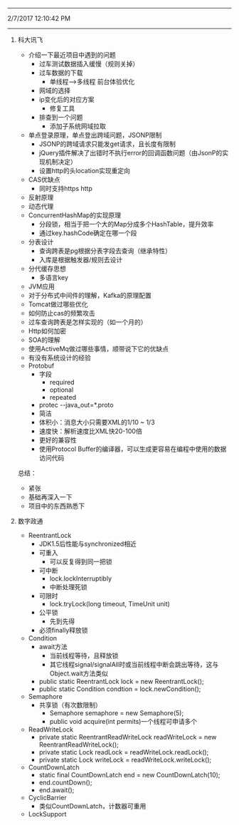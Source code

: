 
----------
2/7/2017 12:10:42 PM 

----------
1. 科大讯飞
	- 介绍一下最近项目中遇到的问题
		- 过车测试数据插入缓慢（规则关掉）
		- 过车数据的下载
			- 单线程-->多线程 前台体验优化
		- 网域的选择
		- ip变化后的对应方案
			- 修复工具
		- 排查到一个问题
			- 添加子系统网域拉取
	- 单点登录原理，单点登出跨域问题，JSONP限制
		- JSONP的跨域请求只能发get请求，且长度有限制
		- jQuery插件解决了出错时不执行error的回调函数问题（由JsonP的实现机制决定）
		- 设置http的头location实现重定向
	- CAS优缺点
		- 同时支持https http
	- 反射原理
	- 动态代理
	- ConcurrentHashMap的实现原理
		- 分段锁，相当于把一个大的Map分成多个HashTable，提升效率
		- 通过key.hashCode确定在哪一个段
	- 分表设计
		- 查询跨表是pg根据分表字段去查询（继承特性）
		- 入库是根据触发器/规则去设计
	- 分代缓存思想
		- 多语言key
	- JVM应用
	- 对于分布式中间件的理解，Kafka的原理配置
	- Tomcat做过哪些优化
	- 如何防止cas的频繁攻击
	- 过车查询跨表是怎样实现的（如一个月的）
	- Http如何加密
	- SOA的理解
	- 使用ActiveMq做过哪些事情，顺带说下它的优缺点
	- 有没有系统设计的经验
	- Protobuf
		- 字段
			- required
			- optional
			- repeated
		- protec  --java_out=*.proto
		- 简洁
		- 体积小：消息大小只需要XML的1/10 ~ 1/3
		- 速度快：解析速度比XML快20-100倍
		- 更好的兼容性
		- 使用Protocol Buffer的编译器，可以生成更容易在编程中使用的数据访问代码


	总结：
	- 紧张
	- 基础再深入一下
	- 项目中的东西熟悉下 

1. 数字政通
	- ReentrantLock
		- JDK1.5后性能与synchronized相近
		- 可重入
			- 可以反复得到同一把锁
		- 可中断
			- lock.lockInterruptibly
			- 中断处理死锁
		- 可限时
			- lock.tryLock(long timeout, TimeUnit unit)
		- 公平锁
			- 先到先得
		- 必须finally释放锁
	- Condition
		- await方法
			- 当前线程等待，且释放锁
			- 其它线程signal/signalAll时或当前线程中断会跳出等待，这与Object.wait方法类似
		- public static ReentrantLock lock = new ReentrantLock();
		- public static Condition condtion = lock.newCondition();
	- Semaphore
		- 共享锁（有次数限制）
			- Semaphore semaphore = new Semaphore(5);
			- public void acquire(int permits)一个线程可申请多个
	- ReadWriteLock
		- private static ReentrantReadWriteLock readWriteLock = new ReentrantReadWriteLock();
		- private static Lock readLock = readWriteLock.readLock();
		- private static Lock writeLock = readWriteLock.writeLock();
	- CountDownLatch
		- static final CountDownLatch end = new CountDownLatch(10);
		- end.countDown();
		- end.await();
	- CyclicBarrier
		- 类似CountDownLatch，计数器可重用
	- LockSupport